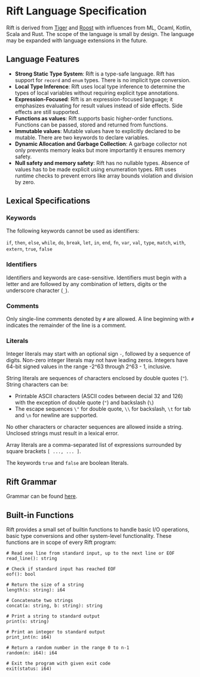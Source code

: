 # Rift Language Specification

Rift is derived from [Tiger](https://www.lrde.epita.fr/~tiger//tiger.pdf) and [Roost](https://cs.wellesley.edu/~cs301/s19/project/roost-lang.pdf)
with influences from ML, Ocaml, Kotlin, Scala and Rust. The scope of the language is small by design.
The language may be expanded with language extensions in the future.

## Language Features

- **Strong Static Type System**: Rift is a type-safe language. Rift has support for `record` and `enum` types. There is no implicit type conversion.
- **Local Type Inference**: Rift uses local type inference to determine the types of local variables without requiring explicit type annotations.
- **Expression-Focused**: Rift is an expression-focused language; it emphasizes evaluating for result values instead of side effects. Side effects are still supported.
- **Functions as values**: Rift supports basic higher-order functions. Functions can be passed, stored and returned from functions.
- **Immutable values**: Mutable values have to explicitly declared to be mutable. There are two keywords to declare variables.
- **Dynamic Allocation and Garbage Collection**: A garbage collector not only prevents memory leaks but more importantly it ensures memory safety.
- **Null safety and memory safety**: Rift has no nullable types. Absence of values has to be made explicit using enumeration types. Rift uses runtime checks to prevent errors like array bounds violation and division by zero.

## Lexical Specifications

### Keywords

The following keywords cannot be used as identifiers:

`if`, `then`, `else`, `while`, `do`, `break`, `let`, `in`, `end`, `fn`, `var`, `val`, `type`, `match`, `with`, `extern`, `true`, `false`

### Identifiers

Identifiers and keywords are case-sensitive. Identifiers must begin with a letter
and are followed by any combination of letters, digits or the underscore character (`_`).

### Comments

Only single-line comments denoted by `#` are allowed. A line beginning with `#`
indicates the remainder of the line is a comment.

### Literals

Integer literals may start with an optional sign `-`, followed by a sequence of digits.
Non-zero integer literals may not have leading zeros. Integers have 64-bit signed
values in the range -2^63 through 2^63 - 1, inclusive.

String literals are sequences of characters enclosed by double quotes (`"`).
String characters can be:

- Printable ASCII characters (ASCII codes between decial 32 and 126) with the exception of double quote (`"`) and backslash (`\`)
- The escape sequences `\"` for double quote, `\\` for backslash, `\t` for tab and `\n` for newline are supported.

No other characters or character sequences are allowed inside a string. Unclosed
strings must result in a lexical error.

Array literals are a comma-separated list of expressions surrounded by square
brackets `[ ..., ... ]`.

The keywords `true` and `false` are boolean literals.

## Rift Grammar

Grammar can be found [here](../src/main/antlr/RiftParser.g4).

## Built-in Functions

Rift provides a small set of builtin functions to handle basic I/O operations,
basic type conversions and other system-level functionality. These functions are
in scope of every Rift program:

```
# Read one line from standard input, up to the next line or EOF
read_line(): string

# Check if standard input has reached EOF
eof(): bool

# Return the size of a string
length(s: string): i64

# Concatenate two strings
concat(a: string, b: string): string

# Print a string to standard output
print(s: string)

# Print an integer to standard output
print_int(n: i64)

# Return a random number in the range 0 to n-1
random(n: i64): i64

# Exit the program with given exit code
exit(status: i64)
```
